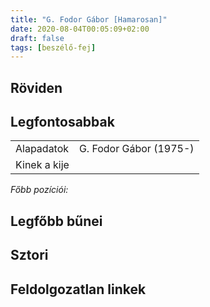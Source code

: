 ```yaml
---
title: "G. Fodor Gábor [Hamarosan]"
date: 2020-08-04T00:05:09+02:00
draft: false
tags: [beszélő-fej]
---
```


## Röviden

## Legfontosabbak

|                           |                                                                    |
| :---                      | :----                                                              |
| Alapadatok                | G. Fodor Gábor (1975-)                                             |
| Kinek a kije              |                                                                    |

*Főbb pozíciói:*


## Legfőbb bűnei

## Sztori

## Feldolgozatlan linkek
